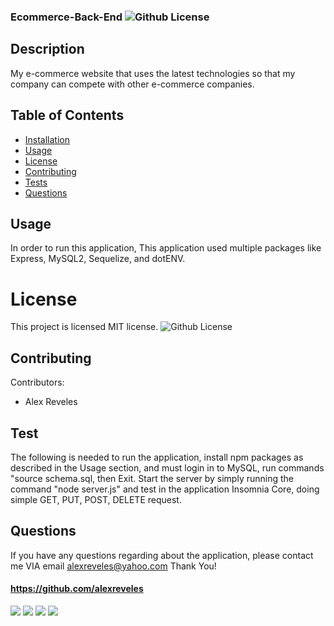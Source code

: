 
  ### Ecommerce-Back-End ![Github License](https://img.shields.io/badge/license-MIT-red.svg)
  
  ## Description
  My e-commerce website that uses the latest technologies so that my company can compete with other e-commerce companies.
  ##  Table of Contents
  * [Installation](#installation)
  * [Usage](#usage)
  * [License](#License)
  * [Contributing](#contributing)
  * [Tests](#Tests)
  * [Questions](#questions)
  
  ## Usage
  In order to run this application, This application used multiple packages like Express, MySQL2, Sequelize, and dotENV.
  
  
  # License
  This project is  licensed MIT license.
  ![Github License](https://img.shields.io/badge/license-MIT-red.svg)
  ## Contributing
  Contributors: 
  - Alex Reveles
  ## Test
  The following is needed to run the application, install npm packages as described in the Usage section, and must login in to MySQL, run commands "source schema.sql, then Exit. Start the server by simply running the command "node server.js" and test in the application Insomnia Core, doing simple GET, PUT, POST, DELETE request. 
  ## Questions
  If you have any questions regarding about the application, please contact me VIA email alexreveles@yahoo.com
  Thank You!
#### 
#### 
#### https://github.com/alexreveles


![](./assets/images/readme.png)
![](./assets/images/readme.png)
![](./assets/images/readme.png)
![](./assets/images/readme.png)
